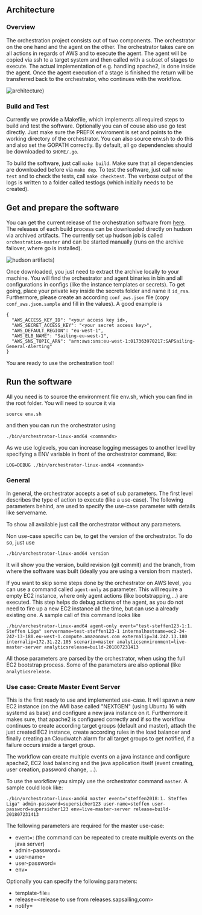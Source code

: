 ## Architecture

### Overview
The orchestration project consists out of two components. The orchestrator on the one hand and the agent on the other.
The orchestrator takes care on all actions in regards of AWS and to execute the agent. The agent will be copied via ssh to a target system and then called with a subset of stages to execute. The actual implementation of e.g. handling apache2, is done inside the agent. Once the agent execution of a stage is finished the return will be transferred back to the orchestrator, who continues with the workflow.

![architecture](https://wiki.sapsailing.com/wiki/images/orchestration/architecture.png))

### Build and Test
Currently we provide a Makefile, which implements all required steps to build and test the software. Optionally you can of couse also use go test directly. Just make sure the PREFIX enviroment is set and points to the working directory of the orchestrator. You can also source env.sh to do this and also set the GOPATH correctly. By default, all go dependencies should be downloaded to `$HOME/.go`.

To build the software, just call `make build`. Make sure that all dependencies are downloaded before via `make dep`. 
To test the software, just call `make test` and to check the tests, call `make checktest`. The verbose output of the logs is written to a folder called testlogs (which initially needs to be created).

## Get and prepare the software
You can get the current release of the orchestration software from [here](http://static.sapsailing.com/orchestration-0.0.1_7f7e4e40d30f21ffeb8495a370a540c23c496745.tgz). The releases of each build process can be downloaded directly on hudson via archived artifacts. The currently set up hudson job is called `orchestration-master` and can be started manually (runs on the archive failover, where go is installed).

![hudson artifacts](https://wiki.sapsailing.com/wiki/images/orchestration/hudson-artifacts.png))

Once downloaded, you just need to extract the archive locally to your machine. You will find the orchestrator and agent binaries in bin and all configurations in configs (like the instance templates or secrets).
To get going, place your private key inside the secrets folder and name it `id_rsa`. Furthermore, please create an according `conf_aws.json` file (copy `conf_aws.json.sample` and fill in the values). A good example is

```
{
  "AWS_ACCESS_KEY_ID": "<your access key id>,
  "AWS_SECRET_ACCESS_KEY": "<your secret access key>",
  "AWS_DEFAULT_REGION": "eu-west-1",
  "AWS_ELB_NAME": "Sailing-eu-west-1",
  "AWS_SNS_TOPIC_ARN": "arn:aws:sns:eu-west-1:017363970217:SAPSailing-General-Alerting"
}
```

You are ready to use the orchestration tool!

## Run the software
All you need is to source the environment file env.sh, which you can find in the root folder. You will need to source it via

```
source env.sh
```

and then you can run the orchestrator using

```
./bin/orchestrator-linux-amd64 <commands>
```

As we use loglevels, you can increase logging messages to another level by specifying a ENV variable in front of the orchestrator command, like:

```
LOG=DEBUG ./bin/orchestrator-linux-amd64 <commands>
```

### General
In general, the orchestrator accepts a set of sub parameters. The first level describes the type of action to execute (like a use-case). The following parameters behind, are used to specify the use-case parameter with details like servername.

To show all available <commands> just call the orchestrator without any parameters.

Non use-case specific <commands> can be, to get the version of the orchestrator. To do so, just use 

```
./bin/orchestrator-linux-amd64 version
```

It will show you the version, build revision (git commit) and the branch, from where the software was built (ideally you are using a version from master).

If you want to skip some steps done by the orchestrator on AWS level, you can use a command called `agent-only` as parameter. This will require a empty EC2 instance, where only agent actions (like bootstrapping,...) are executed. This step helps do debug actions of the agent, as you do not need to fire up a new EC2 instance all the time, but can use a already existing one. A sample call of this command looks like

```
./bin/orchestrator-linux-amd64 agent-only event="test-steffen123-1:1. Steffen Liga" servername=test-steffen123-1 internalhostname=ec2-34-242-13-180.eu-west-1.compute.amazonaws.com externalip=34.242.13.180 internalip=172.31.22.105 scenario=master analyticsenvironment=live-master-server analyticsrelease=build-201807231413
```

All those parameters are parsed by the orchestrator, when using the full EC2 bootstrap process. Some of the parameters are also optional (like `analyticsrelease`.

### Use case: Create Master Event Server
This is the first ready to use and implemented use-case. It will spawn a new EC2 instance (on the AMI base called "NEXTGEN" (using Ubuntu 16 with systemd as base) and configure a new java instance on it. Furthermore it makes sure, that apache2 is configured correctly and if so the workflow continues to create according target groups (default and master), attach the just created EC2 instance, create according rules in the load balancer and finally creating an Cloudwatch alarm for all target groups to get notified, if a failure occurs inside a target group.

The workflow can create multiple events on a java instance and configure apache2, EC2 load balancing and the java application itself (event creating, user creation, password change, ...).

To use the workflow you simply use the orchestrator command `master`. A sample could look like:

```
./bin/orchestrator-linux-amd64 master event="steffen2018:1. Steffen Liga" admin-password=supersicher123 user-name=steffen user-password=supersicher123 env=live-master-server release=build-201807231413
```

The following parameters are required for the master use-case:
- event=<hostname>:<eventname> (the command can be repeated to create multiple events on the java server)
- admin-password=<password of default admin account>
- user-name=<name of the new user>
- user-password=<password of the new user>
- env=<environment for env.sh from releases.sapsailing.com>

Optionally you can specify the following parameters:
- template-file=<path to template file>
- release=<release to use from releases.sapsailing,com>
- notify=<email for notify parameter in env.sh>
